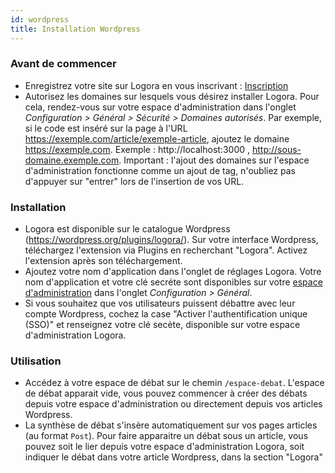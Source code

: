 ```yaml
---
id: wordpress
title: Installation Wordpress
---
```


### Avant de commencer 

- Enregistrez votre site sur Logora en vous inscrivant : [Inscription](https://logora.fr/signup)
- Autorisez les domaines sur lesquels vous désirez installer Logora. Pour cela, rendez-vous sur votre espace d'administration dans l'onglet *Configuration > Général > Sécurité > Domaines autorisés*. Par exemple, si le code est inséré sur la page à l'URL https://exemple.com/article/exemple-article, ajoutez le domaine https://exemple.com. Exemple : http://localhost:3000 , http://sous-domaine.exemple.com.  Important : l'ajout des domaines sur l'espace d'administration fonctionne comme un ajout de tag, n'oubliez pas d'appuyer sur "entrer" lors de l'insertion de vos URL.

### Installation

- Logora est disponible sur le catalogue Wordpress (https://wordpress.org/plugins/logora/). Sur votre interface Wordpress, téléchargez l'extension via Plugins en recherchant "Logora". Activez l'extension après son téléchargement.
- Ajoutez votre nom d'application dans l'onglet de réglages Logora. Votre nom d'application et votre clé secréte sont disponibles sur votre [espace d'administration](https://admin.logora.fr) dans l'onglet *Configuration > Général*.
- Si vous souhaitez que vos utilisateurs puissent débattre avec leur compte Wordpress, cochez la case "Activer l'authentification unique (SSO)" et renseignez votre clé secète, disponible sur votre espace d'administration Logora.


### Utilisation

- Accédez à votre espace de débat sur le chemin `/espace-debat`. L'espace de débat apparait vide, vous pouvez commencer à créer des débats depuis votre espace d'administration ou directement depuis vos articles Wordpress. 
- La synthèse de débat s'insère automatiquement sur vos pages articles (au format `Post`). Pour faire apparaitre un débat sous un article, vous pouvez soit le lier depuis votre espace d'administration Logora, soit indiquer le débat dans votre article Wordpress, dans la section "Logora"
 
